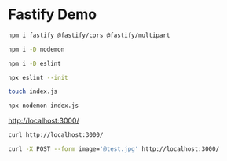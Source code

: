 # Fastify Demo

```bash
npm i fastify @fastify/cors @fastify/multipart

npm i -D nodemon

npm i -D eslint

npx eslint --init
```

```bash
touch index.js
```

```bash
npx nodemon index.js
```

<http://localhost:3000/>

```bash
curl http://localhost:3000/

curl -X POST --form image='@test.jpg' http://localhost:3000/
```
